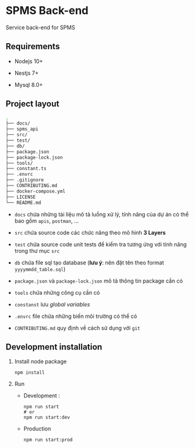 # SPMS Back-end

Service back-end for SPMS

## Requirements

- Nodejs 10+

- Nestjs 7+

- Mysql 8.0+

## Project layout

```bash
.
├── docs/
├── spms_api
├── src/
├── test/
├── db/
├── package.json
├── package-lock.json  
├── tools/
├── constant.ts
├── .envrc
├── .gitignore
├── CONTRIBUTING.md
├── docker-compose.yml
├── LICENSE
└── README.md
```

- `docs` chứa những tài liệu mô tả luồng xử lý, tính năng của dự án có thể bao gồm `apis`, `postman`, ...

  
- `src` chứa source code các chức năng theo mô hình **3 Layers**
  
- `test` chứa source code unit tests để kiểm tra tương ứng với tính năng trong thư mục `src`
  
- `db` chứa file sql tạo database (**lưu ý**: nên đặt tên theo format `yyyymmdd_table.sql`)
  
- `package.json` và `package-lock.json` mô tả thông tin package cần có
  
- `tools` chứa những công cụ cần có
  
- `constanst` lưu *global variables*

- `.envrc` file chứa những biến môi trường có thể có

- `CONTRIBUTING.md` quy định về cách sử dụng với `git`

## Development installation

1. Install node package
   
   ```shell
   npm install
   ```

2. Run 
   
   - Development : 
     
     ```shell
     npm run start
     # or
     npm run start:dev
     ```
   
   - Production
     
     ```shell
     npm run start:prod
     ```
